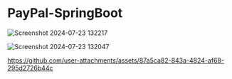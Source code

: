 # PayPal-SpringBoot

![Screenshot 2024-07-23 132217](https://github.com/user-attachments/assets/a1363501-0d08-4cc0-befc-5a22bf3e69b6)

![Screenshot 2024-07-23 132047](https://github.com/user-attachments/assets/6b803aa2-9664-403a-9878-4ea7319718b6)


https://github.com/user-attachments/assets/87a5ca82-843a-4824-af68-295d2726b44c

